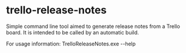 trello-release-notes
====================
Simple command line tool aimed to generate release notes from a Trello board.
It is intended to be called by an automatic build.

For usage information: 
TrelloReleaseNotes.exe --help

